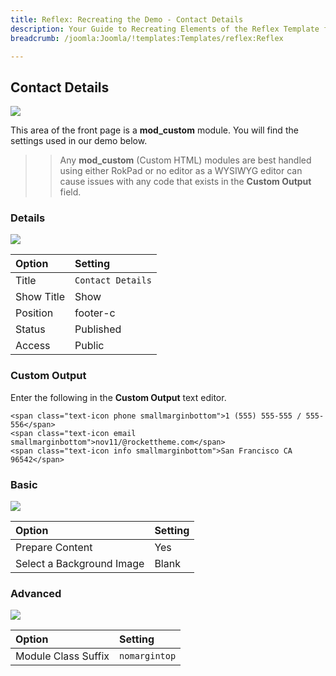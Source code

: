 ```yaml
---
title: Reflex: Recreating the Demo - Contact Details
description: Your Guide to Recreating Elements of the Reflex Template for Joomla
breadcrumb: /joomla:Joomla/!templates:Templates/reflex:Reflex

---
```


Contact Details
-----

![][demo]

This area of the front page is a **mod_custom** module. You will find the settings used in our demo below.

>> Any **mod_custom** (Custom HTML) modules are best handled using either RokPad or no editor as a WYSIWYG editor can cause issues with any code that exists in the **Custom Output** field.

### Details

![][demo2]

| Option     | Setting              |  
| :--------- | :------------------- |  
| Title      | `Contact Details`    |  
| Show Title | Show                 |  
| Position   | footer-c             |  
| Status     | Published            |  
| Access     | Public               |  

### Custom Output

Enter the following in the **Custom Output** text editor.

~~~
<span class="text-icon phone smallmarginbottom">1 (555) 555-555 / 555-556</span>
<span class="text-icon email smallmarginbottom">nov11/@rockettheme.com</span>
<span class="text-icon info smallmarginbottom">San Francisco CA 96542</span>
~~~

### Basic

![][demo3]

| Option                    | Setting |  
| :------------------------ | :------ |  
| Prepare Content           | Yes     |  
| Select a Background Image | Blank   |

### Advanced

![][demo4]

| Option              | Setting       |  
| :------------------ | :------------ |  
| Module Class Suffix | `nomargintop` |  

[demo]: assets/demo_11.jpeg
[demo2]: assets/contact_1.jpeg
[demo3]: assets/contact_2.jpeg
[demo4]: assets/contact_3.jpeg